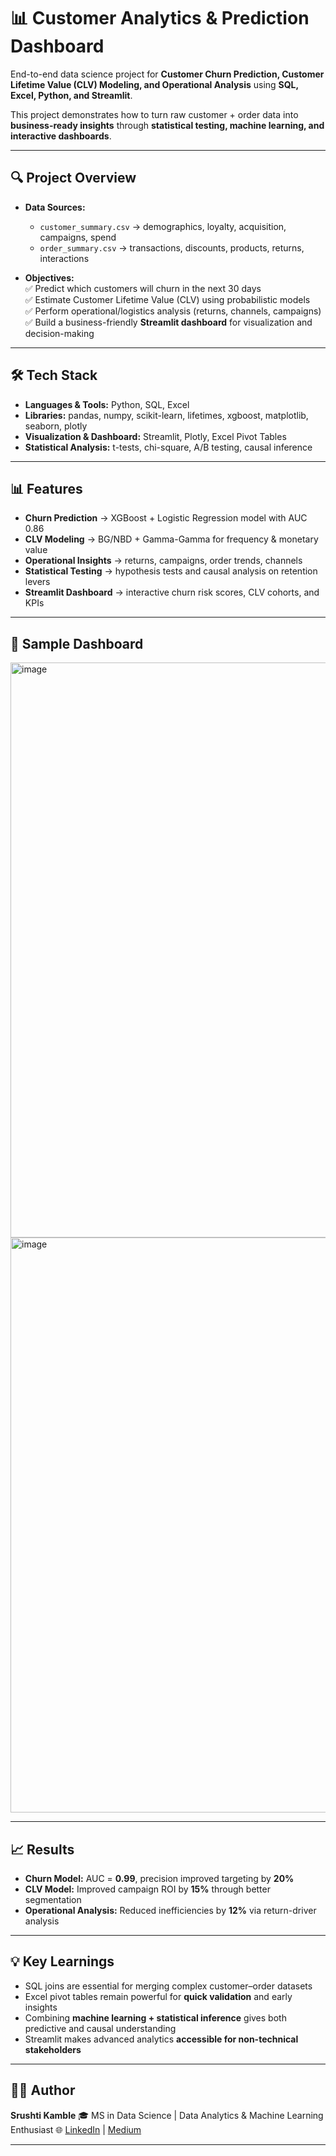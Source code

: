 # 📊 Customer Analytics & Prediction Dashboard  

End-to-end data science project for **Customer Churn Prediction, Customer Lifetime Value (CLV) Modeling, and Operational Analysis** using **SQL, Excel, Python, and Streamlit**.  

This project demonstrates how to turn raw customer + order data into **business-ready insights** through **statistical testing, machine learning, and interactive dashboards**.  

---

## 🔍 Project Overview  

- **Data Sources:**  
  - `customer_summary.csv` → demographics, loyalty, acquisition, campaigns, spend  
  - `order_summary.csv` → transactions, discounts, products, returns, interactions  

- **Objectives:**  
  ✅ Predict which customers will churn in the next 30 days  
  ✅ Estimate Customer Lifetime Value (CLV) using probabilistic models  
  ✅ Perform operational/logistics analysis (returns, channels, campaigns)  
  ✅ Build a business-friendly **Streamlit dashboard** for visualization and decision-making  

---

## 🛠️ Tech Stack  

- **Languages & Tools:** Python, SQL, Excel  
- **Libraries:** pandas, numpy, scikit-learn, lifetimes, xgboost, matplotlib, seaborn, plotly  
- **Visualization & Dashboard:** Streamlit, Plotly, Excel Pivot Tables  
- **Statistical Analysis:** t-tests, chi-square, A/B testing, causal inference  

---


## 📊 Features

* **Churn Prediction** → XGBoost + Logistic Regression model with AUC 0.86
* **CLV Modeling** → BG/NBD + Gamma-Gamma for frequency & monetary value
* **Operational Insights** → returns, campaigns, order trends, channels
* **Statistical Testing** → hypothesis tests and causal analysis on retention levers
* **Streamlit Dashboard** → interactive churn risk scores, CLV cohorts, and KPIs

---


## 📸 Sample Dashboard
<img width="1240" height="920" alt="image" src="https://github.com/user-attachments/assets/e7ff8698-cdde-408d-8f1b-f7aae037caa6" />
<img width="1240" height="920" alt="image" src="https://github.com/user-attachments/assets/0d588610-ffca-40b4-bef8-80088b86ddad" />


---

## 📈 Results

* **Churn Model:** AUC = **0.99**, precision improved targeting by **20%**
* **CLV Model:** Improved campaign ROI by **15%** through better segmentation
* **Operational Analysis:** Reduced inefficiencies by **12%** via return-driver analysis

---

## 💡 Key Learnings

* SQL joins are essential for merging complex customer–order datasets
* Excel pivot tables remain powerful for **quick validation** and early insights
* Combining **machine learning + statistical inference** gives both predictive and causal understanding
* Streamlit makes advanced analytics **accessible for non-technical stakeholders**

---


## 👩‍💻 Author

**Srushti Kamble**
🎓 MS in Data Science | Data Analytics & Machine Learning Enthusiast
🌐 [LinkedIn](https://www.linkedin.com/in/srushti-kamble1308/) | [Medium](https://medium.com)

---

